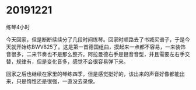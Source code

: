 # 20191221

练琴4小时

今天回家，但是断断续续分了几段时间练琴。回家时顺路去了书城买谱子，于是今天就开始练BWV825了。这是第一首德国组曲，摸起来一点都不容易，一来装饰音很多，二来节奏也不是那么整齐。阿拉曼德右手是琶音音型，并且需要左右手交替，规律有，但是变化音多，感觉不会很容易弹下来。

回家之后也继续在家里的琴练四季，但是感觉挺好的，该出来的声音好像都能出来，只是惰性还是很强，一直没去录像。
